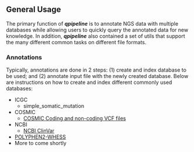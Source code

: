 

## General Usage
The primary function of **_qpipeline_** is to annotate NGS data with multiple databases while allowing users to quickly query the annotated data for new knowledge.  In addition, **_qpipeline_** also contained a set of utils that support the many different common tasks on different file formats.  

### Annotations
Typically, annotations are done in 2 steps: (1) create and index database to be used; and (2) annotate input file with the newly created database.  Below are instructions on how to create and index different commonly used databases:
* ICGC
  * simple_somatic_mutation
* COSMIC 
  * [COSMIC Coding and non-coding VCF files](COSMIC_VCF.md)
* NCBI
  * [NCBI ClinVar](NCBI_ClinVar.md)
* [POLYPHEN2-WHESS](POLYPHEN2-WHESS.md)
* More to come shortly
